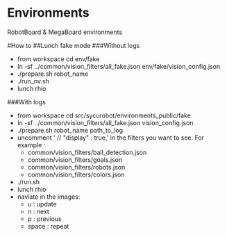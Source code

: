 Environments
============

RobotBoard &amp; MegaBoard environments

#How to
##Lunch fake mode
###Without logs

   * from workspace cd env/fake
   * ln -sf ../common/vision_filters/all_fake.json env/fake/vision_config.json
   * ./prepare.sh robot_name
   * ./run_nv.sh
   * lunch rhio

###With logs

   * from workspace cd src/sycurobot/environments_public/fake
   * ln -sf ../common/vision_filters/all_fake.json vision_config.json
   * ./prepare.sh robot_name path_to_log
   * uncomment ' //  "display" : true,' in the filters you want to see. For example :
       * common/vision_filters/ball_detection.json
       * common/vision_filters/goals.json
       * common/vision_filters/robots.json
       * common/vision_filters/colors.json
   * ./run.sh
   * lunch rhio
   * naviate in the images:
       * u : update
       * n : next
       * p : previous
       * space : repeat
